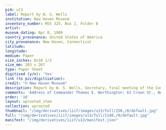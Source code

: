 ```yaml
---
pid: u13
label: Report by W. S. Wells
institution: New Haven Museum
inventory_number: MSS 325, Box 2, Folder B
artist:
museum_dating: Apr 8, 1909
country_provenance: United States of America
city_provenance: New Haven, Connecticut
latitude:
longitude:
medium: Paper
size_inches: 8x10 1/2
size_mm: 203 x 267
type: Paper Sheet
digitised (y/n): 'Yes'
link (to pic/digitisation):
credit: "© New Haven Museum"
description: Report by W. S. Wells, Secretary, final meeting of the Comittee
comments: 'Address of Commander Thomas E. Worthington: 63 Crown St., New Haven, Conn.'
order: '16'
layout: uprooted_item
collection: uprooted
thumbnail: "/img/derivatives/iiif/images/u13/full/250,/0/default.jpg"
full: "/img/derivatives/iiif/images/u13/full/1140,/0/default.jpg"
manifest: "/img/derivatives/iiif/u13/manifest.json"
---
```

